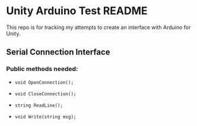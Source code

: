 # Unity Arduino Test README

This repo is for tracking my attempts to create an interface with Arduino for Unity.

## Serial Connection Interface

### Public methods needed:

* `void OpenConnection();`

* `void CloseConnection();`

* `string ReadLine();`

* `void Write(string msg);`
